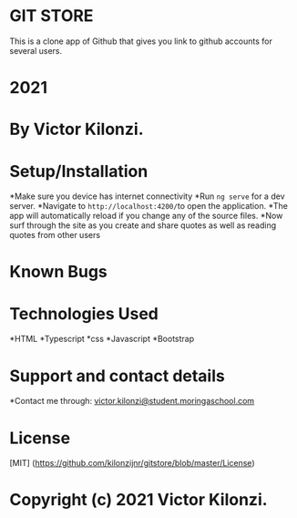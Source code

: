 # GIT STORE
This is a clone app of Github that gives you link to github accounts for several users.

# 2021
# By Victor Kilonzi.

# Setup/Installation
*Make sure you device has internet connectivity
*Run `ng serve` for a dev server. 
*Navigate to `http://localhost:4200/`to open the application.
*The app will automatically reload if you change any of the source files.
*Now surf through the site as you create and share quotes as well as reading quotes from other users

# Known Bugs
# Technologies Used
*HTML
*Typescript
*css
*Javascript
*Bootstrap

# Support and contact details
*Contact me through:
victor.kilonzi@student.moringaschool.com

# License
[MIT] (https://github.com/kilonzijnr/gitstore/blob/master/License)

# Copyright (c) 2021 Victor Kilonzi.

